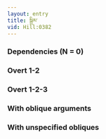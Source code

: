 ```yaml
---
layout: entry
title: སྒྲིམ་
vid: Hill:0382
---
```

### Dependencies (N = 0)


### Overt 1-2


### Overt 1-2-3


### With oblique arguments


### With unspecified obliques
